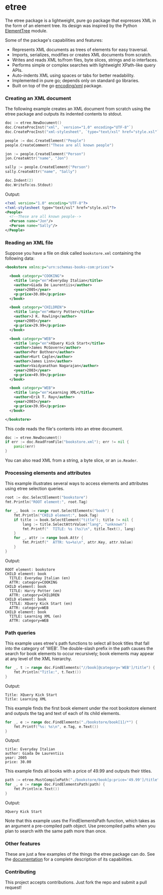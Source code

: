 
etree
=====

The etree package is a lightweight, pure go package that expresses XML in
the form of an element tree.  Its design was inspired by the Python
[ElementTree](http://docs.python.org/2/library/xml.etree.elementtree.html)
module.

Some of the package's capabilities and features:

* Represents XML documents as trees of elements for easy traversal.
* Imports, serializes, modifies or creates XML documents from scratch.
* Writes and reads XML to/from files, byte slices, strings and io interfaces.
* Performs simple or complex searches with lightweight XPath-like query APIs.
* Auto-indents XML using spaces or tabs for better readability.
* Implemented in pure go; depends only on standard go libraries.
* Built on top of the go [encoding/xml](http://golang.org/pkg/encoding/xml)
  package.

### Creating an XML document

The following example creates an XML document from scratch using the etree
package and outputs its indented contents to stdout.
```go
doc := etree.NewDocument()
doc.CreateProcInst("xml", `version="1.0" encoding="UTF-8"`)
doc.CreateProcInst("xml-stylesheet", `type="text/xsl" href="style.xsl"`)

people := doc.CreateElement("People")
people.CreateComment("These are all known people")

jon := people.CreateElement("Person")
jon.CreateAttr("name", "Jon")

sally := people.CreateElement("Person")
sally.CreateAttr("name", "Sally")

doc.Indent(2)
doc.WriteTo(os.Stdout)
```

Output:
```xml
<?xml version="1.0" encoding="UTF-8"?>
<?xml-stylesheet type="text/xsl" href="style.xsl"?>
<People>
  <!--These are all known people-->
  <Person name="Jon"/>
  <Person name="Sally"/>
</People>
```

### Reading an XML file

Suppose you have a file on disk called `bookstore.xml` containing the
following data:

```xml
<bookstore xmlns:p="urn:schemas-books-com:prices">

  <book category="COOKING">
    <title lang="en">Everyday Italian</title>
    <author>Giada De Laurentiis</author>
    <year>2005</year>
    <p:price>30.00</p:price>
  </book>

  <book category="CHILDREN">
    <title lang="en">Harry Potter</title>
    <author>J K. Rowling</author>
    <year>2005</year>
    <p:price>29.99</p:price>
  </book>

  <book category="WEB">
    <title lang="en">XQuery Kick Start</title>
    <author>James McGovern</author>
    <author>Per Bothner</author>
    <author>Kurt Cagle</author>
    <author>James Linn</author>
    <author>Vaidyanathan Nagarajan</author>
    <year>2003</year>
    <p:price>49.99</p:price>
  </book>

  <book category="WEB">
    <title lang="en">Learning XML</title>
    <author>Erik T. Ray</author>
    <year>2003</year>
    <p:price>39.95</p:price>
  </book>

</bookstore>
```

This code reads the file's contents into an etree document.
```go
doc := etree.NewDocument()
if err := doc.ReadFromFile("bookstore.xml"); err != nil {
    panic(err)
}
```

You can also read XML from a string, a byte slice, or an `io.Reader`.

### Processing elements and attributes

This example illustrates several ways to access elements and attributes using
etree selection queries.
```go
root := doc.SelectElement("bookstore")
fmt.Println("ROOT element:", root.Tag)

for _, book := range root.SelectElements("book") {
    fmt.Println("CHILD element:", book.Tag)
    if title := book.SelectElement("title"); title != nil {
        lang := title.SelectAttrValue("lang", "unknown")
        fmt.Printf("  TITLE: %s (%s)\n", title.Text(), lang)
    }
    for _, attr := range book.Attr {
        fmt.Printf("  ATTR: %s=%s\n", attr.Key, attr.Value)
    }
}
```
Output:
```
ROOT element: bookstore
CHILD element: book
  TITLE: Everyday Italian (en)
  ATTR: category=COOKING
CHILD element: book
  TITLE: Harry Potter (en)
  ATTR: category=CHILDREN
CHILD element: book
  TITLE: XQuery Kick Start (en)
  ATTR: category=WEB
CHILD element: book
  TITLE: Learning XML (en)
  ATTR: category=WEB
```

### Path queries

This example uses etree's path functions to select all book titles that fall
into the category of 'WEB'.  The double-slash prefix in the path causes the
search for book elements to occur recursively; book elements may appear at any
level of the XML hierarchy.
```go
for _, t := range doc.FindElements("//book[@category='WEB']/title") {
    fmt.Println("Title:", t.Text())
}
```

Output:
```
Title: XQuery Kick Start
Title: Learning XML
```

This example finds the first book element under the root bookstore element and
outputs the tag and text of each of its child elements.
```go
for _, e := range doc.FindElements("./bookstore/book[1]/*") {
    fmt.Printf("%s: %s\n", e.Tag, e.Text())
}
```

Output:
```
title: Everyday Italian
author: Giada De Laurentiis
year: 2005
price: 30.00
```

This example finds all books with a price of 49.99 and outputs their titles.
```go
path := etree.MustCompilePath("./bookstore/book[p:price='49.99']/title")
for _, e := range doc.FindElementsPath(path) {
    fmt.Println(e.Text())
}
```

Output:
```
XQuery Kick Start
```

Note that this example uses the FindElementsPath function, which takes as an
argument a pre-compiled path object. Use precompiled paths when you plan to
search with the same path more than once.

### Other features

These are just a few examples of the things the etree package can do. See the
[documentation](http://godoc.org/github.com/beevik/etree) for a complete
description of its capabilities.

### Contributing

This project accepts contributions. Just fork the repo and submit a pull
request!
